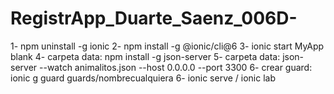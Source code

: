 # RegistrApp_Duarte_Saenz_006D-
1- npm uninstall -g ionic
2- npm install -g @ionic/cli@6
3- ionic start MyApp blank
4- carpeta data: npm install -g json-server
5- carpeta data: json-server --watch animalitos.json --host 0.0.0.0 --port 3300
6- crear guard: ionic g guard guards/nombrecualquiera
6- ionic serve / ionic lab
